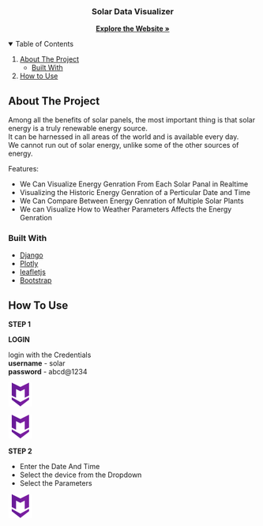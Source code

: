 <!-- PROJECT LOGO -->
<br />
<p align="center">
  <h3 align="center">Solar Data Visualizer</h3>
  <p align="center">
    <a href="https://github.com/othneildrew/Best-README-Template"><strong>Explore the Website »</strong></a>
  </p>
</p>

<!-- TABLE OF CONTENTS -->
<details open="open">
  <summary>Table of Contents</summary>
  <ol>
    <li>
      <a href="#about-the-project">About The Project</a>
      <ul>
        <li><a href="#built-with">Built With</a></li>
      </ul>
    </li>
    <li><a href="#usage">How to Use</a></li>
  </ol>
</details>

<!-- ABOUT THE PROJECT -->

## About The Project

Among all the benefits of solar panels, the most important thing is that solar energy is a truly renewable energy source.<br> It can be harnessed in all areas of the world and is available every day.<br> We cannot run out of solar energy, unlike some of the other sources of energy.

Features:

- We Can Visualize Energy Genration From Each Solar Panal in Realtime
- Visualizing the Historic Energy Genration of a Perticular Date and Time
- We Can Compare Between Energy Genration of Multiple Solar Plants
- We can Visualize How to Weather Parameters Affects the Energy Genration

### Built With

- [Django](https://www.djangoproject.com)
- [Plotly](https://plotly.com/javascript)
- [leafletjs](https://leafletjs.com/)
- [Bootstrap](https://getbootstrap.com)

<!-- USAGE EXAMPLES -->

## How To Use

**STEP 1**

**LOGIN**

login with the Credentials <br>
**username** - solar<br>
**password** - abcd@1234

![alt text](https://github.com/adam-p/markdown-here/raw/master/src/common/images/icon48.png "Login Page")

![alt text](https://github.com/adam-p/markdown-here/raw/master/src/common/images/icon48.png "Total Energy Genration and location")

**STEP 2**

- Enter the Date And Time
- Select the device from the Dropdown
- Select the Parameters

![alt text](https://github.com/adam-p/markdown-here/raw/master/src/common/images/icon48.png "Charts")

